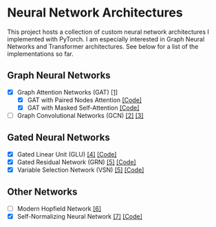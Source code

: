 # Neural Network Architectures

This project hosts a collection of custom neural network architectures I implemented with PyTorch.
I am especially interested in Graph Neural Networks and Transformer architectures.
See below for a list of the implementations so far.

## Graph Neural Networks
- [x] Graph Attention Networks (GAT)
  [[1]](https://arxiv.org/abs/1710.10903)
  - [x] GAT with Paired Nodes Attention
    [[Code]](https://github.com/maik97/Neural-Network-Architectures/blob/main/gat/paired_nodes_attention.py)
  - [x] GAT with Masked Self-Attention
    [[Code]](https://github.com/maik97/Neural-Network-Architectures/blob/main/gat/transformer_nodes_attention.py)
- [ ] Graph Convolutional Networks (GCN)
  [[2]](https://arxiv.org/abs/1609.02907)
  [[3]](https://arxiv.org/abs/1606.09375)

## Gated Neural Networks
- [x] Gated Linear Unit (GLU)
  [[4]](https://arxiv.org/abs/1612.08083)
  [[Code]](https://github.com/maik97/Neural-Network-Architectures/blob/main/gated_networks/gated_linear_unit.py)
- [x] Gated Residual Network (GRN)
  [[5]](https://arxiv.org/abs/1912.09363)
  [[Code]](https://github.com/maik97/Neural-Network-Architectures/blob/main/gated_networks/gated_residual_network.py)
- [x] Variable Selection Network (VSN)
  [[5]](https://arxiv.org/abs/1912.09363)
  [[Code]](https://github.com/maik97/Neural-Network-Architectures/blob/main/gated_networks/variable_selection_network.py)

## Other Networks
- [ ] Modern Hopfield Network
  [[6]](https://arxiv.org/abs/2008.02217)
- [X] Self-Normalizing Neural Network
  [[7]](https://arxiv.org/abs/1706.02515)
  [[Code]](https://github.com/maik97/Neural-Network-Architectures/tree/main/self_normalizing_neural_networks)
